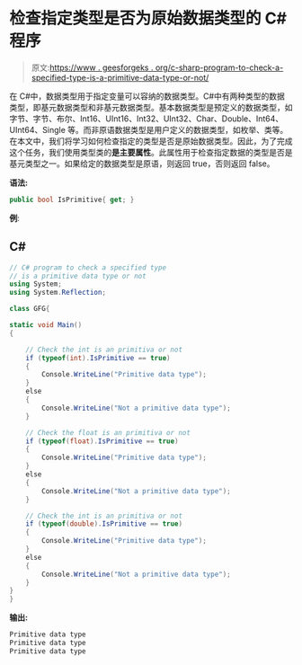 # 检查指定类型是否为原始数据类型的 C#程序

> 原文:[https://www . geesforgeks . org/c-sharp-program-to-check-a-specified-type-is-a-primitive-data-type-or-not/](https://www.geeksforgeeks.org/c-sharp-program-to-check-a-specified-type-is-a-primitive-data-type-or-not/)

在 C#中，数据类型用于指定变量可以容纳的数据类型。C#中有两种类型的数据类型，即基元数据类型和非基元数据类型。基本数据类型是预定义的数据类型，如字节、字节、布尔、Int16、UInt16、Int32、UInt32、Char、Double、Int64、UInt64、Single 等。而非原语数据类型是用户定义的数据类型，如枚举、类等。在本文中，我们将学习如何检查指定的类型是否是原始数据类型。因此，为了完成这个任务，我们使用类型类的**是主要属性**。此属性用于检查指定数据的类型是否是基元类型之一。如果给定的数据类型是原语，则返回 true，否则返回 false。

**语法:**

```cs
public bool IsPrimitive{ get; }
```

**例**:

## C#

```cs
// C# program to check a specified type 
// is a primitive data type or not
using System;
using System.Reflection;

class GFG{

static void Main()
{

    // Check the int is an primitiva or not
    if (typeof(int).IsPrimitive == true)
    {
        Console.WriteLine("Primitive data type");
    }
    else 
    {
        Console.WriteLine("Not a primitive data type");
    }

    // Check the float is an primitiva or not
    if (typeof(float).IsPrimitive == true) 
    {
        Console.WriteLine("Primitive data type");
    }
    else 
    {
        Console.WriteLine("Not a primitive data type");
    }

    // Check the int is an primitiva or not
    if (typeof(double).IsPrimitive == true) 
    {
        Console.WriteLine("Primitive data type");
    }
    else 
    {
        Console.WriteLine("Not a primitive data type");
    }
}
}
```

**输出:**

```cs
Primitive data type
Primitive data type
Primitive data type
```